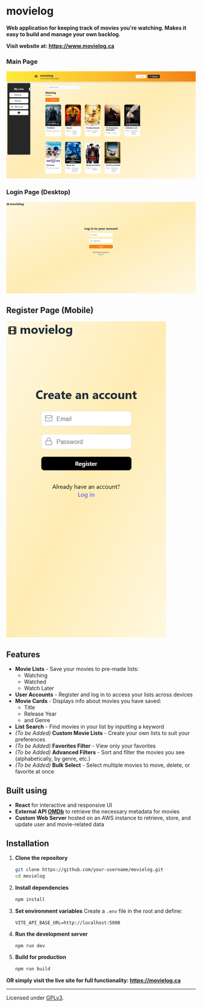 # movielog

**Web application for keeping track of movies you're watching. Makes it easy to build and manage your own backlog.**

**Visit website at: https://www.movielog.ca**

### Main Page

![alt text](https://github.com/Yasir-Jami/movielog/blob/c57c78e3b88d330179a805a4c7d6888644d8c3d3/images/movielog_main_page.png)

### Login Page (Desktop) 
![alt text](https://github.com/Yasir-Jami/movielog/blob/049e5edba18de6ac3a48c65311aa240e8bef00b6/images/movielog_login_page.png)

## Register Page (Mobile)
![alt text](https://github.com/Yasir-Jami/movielog/blob/049e5edba18de6ac3a48c65311aa240e8bef00b6/images/movielog_register_page_mobile.png)

## Features
* **Movie Lists** - Save your movies to pre-made lists:
  * Watching
  * Watched
  * Watch Later
* **User Accounts** - Register and log in to access your lists across devices
* **Movie Cards** - Displays info about movies you have saved:
  * Title
  * Release Year
  * and Genre
* **List Search** - Find movies in your list by inputting a keyword
* *(To be Added)* **Custom Movie Lists** - Create your own lists to suit your preferences
* *(To be Added)* **Favorites Filter** - View only your favorites
* *(To be Added)* **Advanced Filters** - Sort and filter the movies you see (alphabetically, by genre, etc.)
* *(To be Added)* **Bulk Select** - Select multiple movies to move, delete, or favorite at once

## Built using
* **React** for interactive and responsive UI
* **External API [OMDb](https://www.omdbapi.com/)** to retrieve the necessary metadata for movies
* **Custom Web Server** hosted on an AWS instance to retrieve, store, and update user and movie-related data

## Installation

1. **Clone the repository**

   ```bash
   git clone https://github.com/your-username/movielog.git
   cd movielog
   ```

2. **Install dependencies**

   ```bash
   npm install
   ```

3. **Set environment variables**
   Create a `.env` file in the root and define:

   ```env
   VITE_API_BASE_URL=http://localhost:5000
   ```

4. **Run the development server**

   ```bash
   npm run dev
   ```

5. **Build for production**

   ```bash
   npm run build
   ```

**OR simply visit the live site for full functionality: https://movielog.ca**

---

Licensed under [GPLv3](https://www.gnu.org/licenses/gpl-3.0.en.html).
